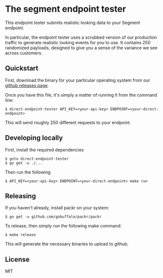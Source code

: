 
# The segment endpoint tester

This endpoint tester submits realistic looking data to your Segment endpoint. 

In particular, the endpoint tester uses a scrubbed version of our production
traffic to generate realistic looking events for you to use. It contains 250
randomized payloads, designed to give you a sense of the variance we see
across customers. 

## Quickstart

First, download the binary for your particular operating system from our
[github releases page][1].

Once you have this file, it's simply a matter of running it from the 
command line:

```
$ direct-endpoint-tester API_KEY=<your-api-key> ENDPOINT=<your-direct-endpoint>
```

This will send roughly 250 different requests to your endpoint. 

## Developing locally

First, install the required dependencies

```
$ goto direct-endpoint-tester
$ go get -u ./...
```

Then run the following

```
$ API_KEY=<your-api-key> ENDPOINT=<your-direct-endpoint> make run
```

## Releasing

If you haven't already, install packr on your system:

```
$ go get -u github.com/gobuffalo/packr/packr
```

To release, then simply run the following make command:

```
$ make release
```

This will generate the necessary binaries to upload to github. 

## License

MIT


[1]: https://github.com/segmentio/direct-endpoint-tester/releases